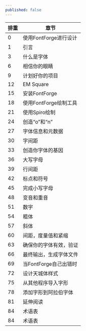 ```yaml
---
published: false
---
```


| 排重   | 章节                 |
|--------|----------------------|
| 0      | 使用FontForge进行设计 |
| 1      | 引言                 |
| 3      | 什么是字体            |
| 6      | 相信你的眼睛          |
| 9      | 计划好你的项目        |
| 12     | EM Square           |
| 15     | 安装FontForge        |
| 18     | 使用FontForge绘制工具 |
| 21     | 使用Spiro绘制         |
| 24     | 创造“o”和“n”          |
| 27     | 字体信息和元数据       |
| 30     | 字间距               |
| 33     | 创造你字体的基因       |
| 36     | 大写字母              |
| 39     | 行间距               |
| 42     | 标点和符号            |
| 45     | 完成小写字母          |
| 48     | 变音和重音            |
| 51     | 数字                 |
| 54     | 粗体                 |
| 57     | 斜体                 |
| 60     | 间距，度量值和紧缩     |
| 63     | 确保你的字体有效，验证  |
| 66     | 最终输出，生成字体文件  |
| 69     | 当FontForge自己出错时 |
| 72     | 设计天城体样式         |
| 75     | 从其他程序导入字形     |
| 78     | 添加字形到阿拉伯字体   |
| 81     | 延伸阅读             |
| 84     | 术语表               |
| 84     | 术语表               |